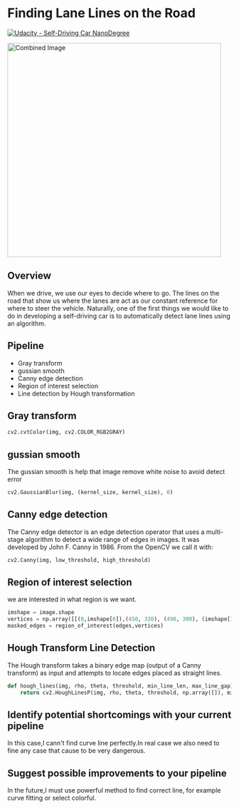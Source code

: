 # **Finding Lane Lines on the Road** 
[![Udacity - Self-Driving Car NanoDegree](https://s3.amazonaws.com/udacity-sdc/github/shield-carnd.svg)](http://www.udacity.com/drive)

<img src="examples/laneLines_thirdPass.jpg" width="480" alt="Combined Image" />

Overview
---

When we drive, we use our eyes to decide where to go.  The lines on the road that show us where the lanes are act as our constant reference for where to steer the vehicle.  Naturally, one of the first things we would like to do in developing a self-driving car is to automatically detect lane lines using an algorithm.

Pipeline
---
* Gray transform
* gussian smooth
* Canny edge detection
* Region of interest selection
* Line detection by Hough transformation


Gray transform
---
```python
cv2.cvtColor(img, cv2.COLOR_RGB2GRAY)
```
gussian smooth
---
The gussian smooth is help that image remove white noise to avoid detect error 
```python
cv2.GaussianBlur(img, (kernel_size, kernel_size), 0)
```
Canny edge detection
---
The Canny edge detector is an edge detection operator that uses a multi-stage algorithm to detect a wide range of edges in images. It was developed by John F. Canny in 1986.
From the OpenCV we call it with:
```python
cv2.Canny(img, low_threshold, high_threshold)
```
Region of interest selection
---
we are interested in what region is we want.
```python
imshape = image.shape
vertices = np.array([[(0,imshape[0]),(450, 330), (490, 300), (imshape[1],imshape[0])]], dtype=np.int32)
masked_edges = region_of_interest(edges,vertices)
```

Hough Transform Line Detection
---
The Hough transform takes a binary edge map (output of a Canny transform) as input and attempts to locate edges placed as straight lines.
```python
def hough_lines(img, rho, theta, threshold, min_line_len, max_line_gap):
    return cv2.HoughLinesP(img, rho, theta, threshold, np.array([]), minLineLength=min_line_len, maxLineGap=max_line_gap)
```

Identify potential shortcomings with your current pipeline
---
In this case,I cann't find curve line perfectly.In real case we also need to fine any case that cause to be very dangerous.

Suggest possible improvements to your pipeline
---

In the future,I must use powerful method to find correct line, for example curve fitting or select colorful.
